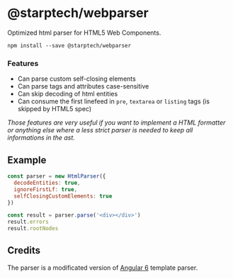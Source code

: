 # @starptech/webparser

Optimized html parser for HTML5 Web Components.

```
npm install --save @starptech/webparser
```

### Features

- Can parse custom self-closing elements
- Can parse tags and attributes case-sensitive
- Can skip decoding of html entities
- Can consume the first linefeed in `pre`, `textarea` or `listing` tags (is skipped by HTML5 spec)

_Those features are very useful if you want to implement a HTML formatter or anything else where a less strict parser is needed to keep all informations in the ast._

## Example

```js
const parser = new HtmlParser({
  decodeEntities: true,
  ignoreFirstLf: true,
  selfClosingCustomElements: true
})

const result = parser.parse('<div></div>')
result.errors
result.rootNodes
```

## Credits

The parser is a modificated version of [Angular 6](https://github.com/angular/angular) template parser.
